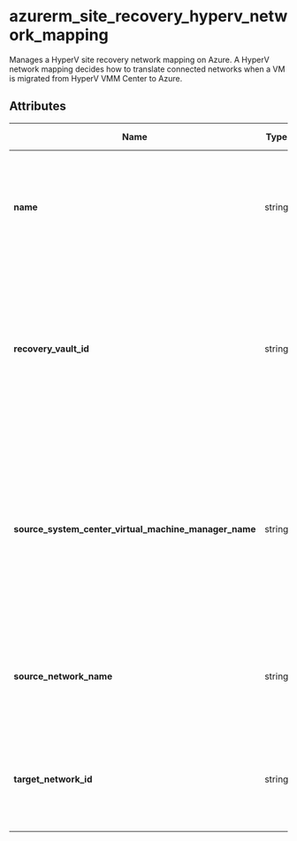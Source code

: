 # azurerm_site_recovery_hyperv_network_mapping

Manages a HyperV site recovery network mapping on Azure. A HyperV network mapping decides how to translate connected networks when a VM is migrated from HyperV VMM Center to Azure.

## Attributes

| Name | Type | Required? | Default  | possible values | Description |
| ---- | ---- | --------- | -------- | ----------- | ----------- |
| **name** | string | True | -  |  -  | The name of the HyperV network mapping. Changing this forces a new resource to be created. | 
| **recovery_vault_id** | string | True | -  |  -  | The ID of the Recovery Services Vault where the HyperV network mapping should be created. Changing this forces a new resource to be created. | 
| **source_system_center_virtual_machine_manager_name** | string | True | -  |  -  | Specifies the name of source System Center Virtual Machine Manager where the source network exists. Changing this forces a new resource to be created. | 
| **source_network_name** | string | True | -  |  -  | The Name of the primary network. Changing this forces a new resource to be created. | 
| **target_network_id** | string | True | -  |  -  | The id of the recovery network. Changing this forces a new resource to be created. | 

